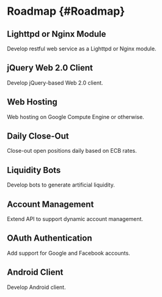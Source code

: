 Roadmap {#Roadmap}
=======

Lighttpd or Nginx Module
------------------------

Develop restful web service as a Lighttpd or Nginx module.

jQuery Web 2.0 Client
---------------------

Develop jQuery-based Web 2.0 client.

Web Hosting
-----------

Web hosting on Google Compute Engine or otherwise.

Daily Close-Out
---------------

Close-out open positions daily based on ECB rates.

Liquidity Bots
--------------

Develop bots to generate artificial liquidity.

Account Management
------------------

Extend API to support dynamic account management.

OAuth Authentication
--------------------

Add support for Google and Facebook accounts.

Android Client
--------------

Develop Android client.
